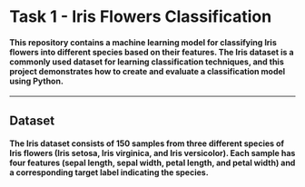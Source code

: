 # Task 1 - Iris Flowers Classification
#### This repository contains a machine learning model for classifying Iris flowers into different species based on their features. The Iris dataset is a commonly used dataset for learning classification techniques, and this project demonstrates how to create and evaluate a classification model using Python.

---

## Dataset
#### The Iris dataset consists of 150 samples from three different species of Iris flowers (Iris setosa, Iris virginica, and Iris versicolor). Each sample has four features (sepal length, sepal width, petal length, and petal width) and a corresponding target label indicating the species.
